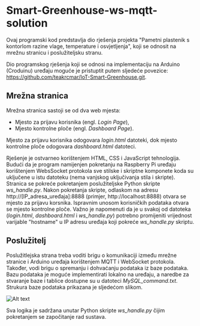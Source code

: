 # Smart-Greenhouse-ws-mqtt-solution

Ovaj programski kod predstavlja dio rješenja projekta "Pametni plastenik s kontorlom razine vlage, temperature i osvjetljenja", koji se odnosit na mrežnu stranicu i poslužiteljsku stranu.

Dio programskog rješenja koji se odnosi na implementaciju na Arduino (Croduinu) uređaju moguće je pristuptit putem sljedeće povezice: https://github.com/teakrcmar/IoT-Smart-Greenhouse.git.

## Mrežna stranica

Mrežna stranica sastoji se od dva web mjesta:

- Mjesto za prijavu korisnika (engl. _Login Page_),
- Mjesto kontrolne ploče (engl. _Dashboard Page_).

Mjesto za prijavu korisnika odogovara _login.html_ datoteki, dok mjesto kontrolne ploče odogovara _dashboard.html_ datoteci.

Rješenje je ostvarneo korištenjem HTML, CSS i JavaScript tehnologija. Budući da je program namijenjen pokretanju na Raspberry Pi uređaju korištenjem WebsSocket protokola sve stilske i skriptne komponete koda su uključene u istu datoteku (nema vanjskog uključivanja stila i skripte). Stranica se pokreće pokretanjem poslužiteljske Python skripte _ws_handle.py_. Nakon pokretanja skripte, odlaskom na adresu http://[IP_adresa_uređaja]:8888 (primjer, http://localhost:8888) otvara se mjesto za prijavu korsnika. Ispravnim unosom korisničkih podataka otvara se mjesto kontrolne ploče. Važno je napomenuti da je u svakoj od datoteka (_login.html_, _dashboard.html_ i _ws_handle.py_) potrebno promijeniti vrijednost varijable "hostname" u IP adresu uređaja koji pokreće _ws_handle.py_ skriptu.

## Poslužitelj

Poslužitlejska strana treba voditi brigu o komunikaciji između mrežne stranice i Arduino uređaja korištenjem MQTT i WebSocket protokola. Također, vodi brigu o spremanju i dohvaćanju podataka iz baze podataka.
Bazu podataka je moguće implementirati lokalno na uređaju, a naredbe za stvaranje baze i tablice dostupne su u datoteci _MySQL_command.txt_. Strukura baze podataka prikazana je sljedećom slikom.

![Alt text](https://i.ibb.co/ncW11Qy/Snimka-zaslona-2024-01-26-111400.png)

Sva logika je sadržana unutar Python skripte _ws_handle.py_ čijim pokretanjem se započitanje rad sustava.
